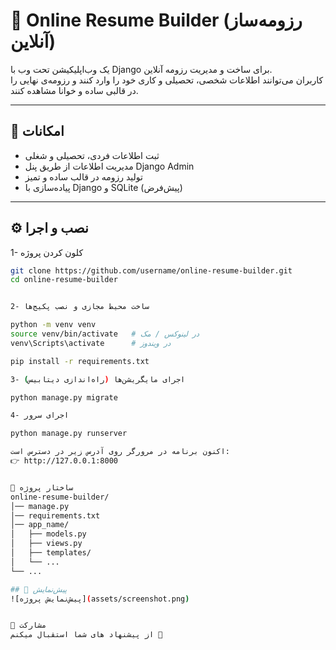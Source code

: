 # 📝 Online Resume Builder (رزومه‌ساز آنلاین)

یک وب‌اپلیکیشن تحت وب با Django برای ساخت و مدیریت رزومه آنلاین.  
کاربران می‌توانند اطلاعات شخصی، تحصیلی و کاری خود را وارد کنند و رزومه‌ی نهایی را در قالبی ساده و خوانا مشاهده کنند.

---

## 🚀 امکانات
- ثبت اطلاعات فردی، تحصیلی و شغلی
- مدیریت اطلاعات از طریق پنل Django Admin
- تولید رزومه در قالب ساده و تمیز
- پیاده‌سازی با Django و SQLite (پیش‌فرض)

---

## ⚙️ نصب و اجرا

 1- کلون کردن پروژه
```bash
git clone https://github.com/username/online-resume-builder.git
cd online-resume-builder


2- ساخت محیط مجازی و نصب پکیج‌ها

python -m venv venv
source venv/bin/activate   # در لینوکس / مک
venv\Scripts\activate      # در ویندوز

pip install -r requirements.txt

3- اجرای مایگریشن‌ها (راه‌اندازی دیتابیس)

python manage.py migrate

4- اجرای سرور

python manage.py runserver

اکنون برنامه در مرورگر روی آدرس زیر در دسترس است:
👉 http://127.0.0.1:8000


📂 ساختار پروژه
online-resume-builder/
│── manage.py
│── requirements.txt
│── app_name/
│   ├── models.py
│   ├── views.py
│   ├── templates/
│   └── ...
└── ...

## 📸 پیش‌نمایش
![پیش‌نمایش پروژه](assets/screenshot.png)


🤝 مشارکت
از پیشنهاد های شما استقبال میکنم 🙌
